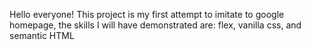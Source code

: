 Hello everyone! This project is my first attempt to imitate to google homepage, the skills I will have demonstrated are: flex, vanilla css, and semantic HTML
